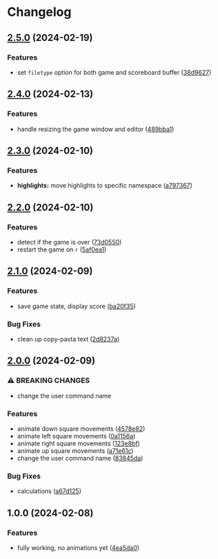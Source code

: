 # Changelog

## [2.5.0](https://github.com/NStefan002/2048.nvim/compare/v2.4.0...v2.5.0) (2024-02-19)


### Features

* set `filetype` option for both game and scoreboard buffer ([38d9627](https://github.com/NStefan002/2048.nvim/commit/38d9627875397321098235989889ac3b551c9507))

## [2.4.0](https://github.com/NStefan002/2048.nvim/compare/v2.3.0...v2.4.0) (2024-02-13)


### Features

* handle resizing the game window and editor ([489bba1](https://github.com/NStefan002/2048.nvim/commit/489bba16d1d1d69fa85c26039a56f58c5bf87651))

## [2.3.0](https://github.com/NStefan002/2048.nvim/compare/v2.2.0...v2.3.0) (2024-02-10)


### Features

* **highlights:** move highlights to specific namespace ([a797367](https://github.com/NStefan002/2048.nvim/commit/a7973673842b3e36fb98c4321fc9bc5a9fd1b70a))

## [2.2.0](https://github.com/NStefan002/2048.nvim/compare/v2.1.0...v2.2.0) (2024-02-10)


### Features

* detect if the game is over ([73d0550](https://github.com/NStefan002/2048.nvim/commit/73d0550b21919b1993d7901c0417c1ef97bbca3e))
* restart the game on `r` ([5af0ea1](https://github.com/NStefan002/2048.nvim/commit/5af0ea1a25bbdb0622383cf807342cdbe756f99e))

## [2.1.0](https://github.com/NStefan002/2048.nvim/compare/v2.0.0...v2.1.0) (2024-02-09)


### Features

* save game state, display score ([ba20f35](https://github.com/NStefan002/2048.nvim/commit/ba20f35858b83373698f5d86cecfa089727ddc8f))


### Bug Fixes

* clean up copy-pasta text ([2d8237a](https://github.com/NStefan002/2048.nvim/commit/2d8237a4d1ec381c44018f4c549884a37eec360a))

## [2.0.0](https://github.com/NStefan002/2048.nvim/compare/v1.0.0...v2.0.0) (2024-02-09)


### ⚠ BREAKING CHANGES

* change the user command name

### Features

* animate down square movements ([4578e82](https://github.com/NStefan002/2048.nvim/commit/4578e825e08de42539ceab7410721950726bf366))
* animate left square movements ([0a1156a](https://github.com/NStefan002/2048.nvim/commit/0a1156a99e01f1363ac2f009fdfbdf6c6f6181df))
* animate right square movements ([123e8bf](https://github.com/NStefan002/2048.nvim/commit/123e8bf8bee517bf209fd817d90f1e3f091f4417))
* animate up square movements ([a71e61c](https://github.com/NStefan002/2048.nvim/commit/a71e61cdd005d1c5c2fb8e4eda4ef833293e89ec))
* change the user command name ([83845da](https://github.com/NStefan002/2048.nvim/commit/83845da74872eb56089ca5556395894f830199b5))


### Bug Fixes

* calculations ([a67d125](https://github.com/NStefan002/2048.nvim/commit/a67d125878d444ca596e3e1bc93c168ce3f7b959))

## 1.0.0 (2024-02-08)


### Features

* fully working, no animations yet ([4ea5da0](https://github.com/NStefan002/2048.nvim/commit/4ea5da00e699e5dd5142cef48df8294bd5bc41f5))

